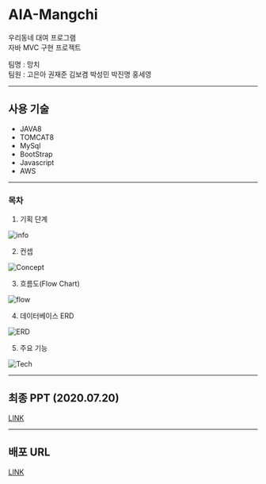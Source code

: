 # AIA-Mangchi
우리동네 대여 프로그램     
자바 MVC 구현 프로젝트    

팀명 : 망치    
팀원 : 고은아 권재준 김보겸 박성민 박진명 홍세영
      

<hr />

## 사용 기술
* JAVA8    
* TOMCAT8    
* MySql
* BootStrap   
* Javascript       
* AWS



<hr />


### 목차    
1. 기획 단계    

![info](https://ibb.co/Ld5v3Dh)

2. 컨셉    

![Concept](https://ibb.co/h9vV3zc)

3. 흐름도(Flow Chart)    

![flow](https://ibb.co/Gfw90nP)    

4. 데이터베이스 ERD    

![ERD](https://ibb.co/tHf0gxq)    

5. 주요 기능    

![Tech](https://ibb.co/VMyHLnF)  

<hr />

## 최종 PPT (2020.07.20)
[LINK](https://docs.google.com/presentation/d/11V7nJ6M-K0urG5Cfvk8AAFKNN17PiiGp88Cc67sWM0w/edit#slide=id.p)


<hr />

## 배포 URL
[LINK](http://ec2-13-125-52-199.ap-northeast-2.compute.amazonaws.com:8080/Mangchi/index.do)


